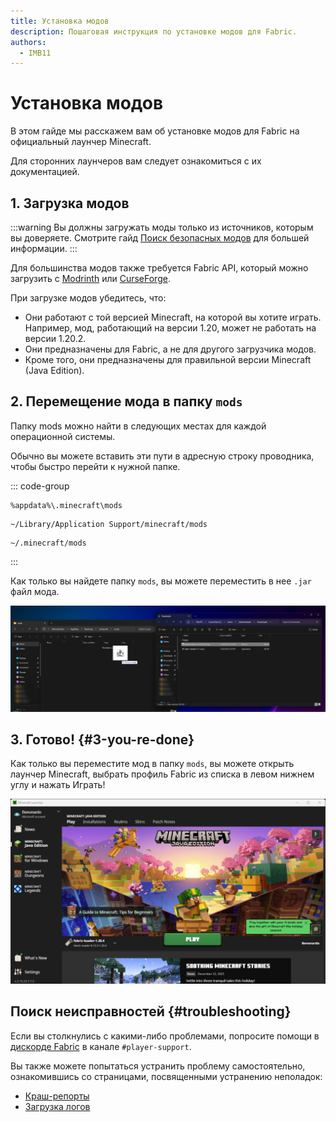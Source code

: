 ```yaml
---
title: Установка модов
description: Пошаговая инструкция по установке модов для Fabric.
authors:
  - IMB11
---
```


# Установка модов

В этом гайде мы расскажем вам об установке модов для Fabric на официальный лаунчер Minecraft.

Для сторонних лаунчеров вам следует ознакомиться с их документацией.

## 1. Загрузка модов

:::warning
Вы должны загружать моды только из источников, которым вы доверяете. Смотрите гайд [Поиск безопасных модов](./finding-mods) для большей информации.
:::

Для большинства модов также требуется Fabric API, который можно загрузить с [Modrinth](https://modrinth.com/mod/fabric-api) или [CurseForge](https://curseforge.com/minecraft/mc-mods/fabric-api).

При загрузке модов убедитесь, что:

- Они работают с той версией Minecraft, на которой вы хотите играть. Например, мод, работающий на версии 1.20, может не работать на версии 1.20.2.
- Они предназначены для Fabric, а не для другого загрузчика модов.
- Кроме того, они предназначены для правильной версии Minecraft (Java Edition).

## 2. Перемещение мода в папку `mods`

Папку mods можно найти в следующих местах для каждой операционной системы.

Обычно вы можете вставить эти пути в адресную строку проводника, чтобы быстро перейти к нужной папке.

::: code-group

```:no-line-numbers [Windows]
%appdata%\.minecraft\mods
```

```:no-line-numbers [macOS]
~/Library/Application Support/minecraft/mods
```

```:no-line-numbers [Linux]
~/.minecraft/mods
```

:::

Как только вы найдете папку `mods`, вы можете переместить в нее `.jar` файл мода.

![Установленный мод в папке модов](/assets/players/installing-mods.png)

## 3. Готово! {#3-you-re-done}

Как только вы переместите мод в папку `mods`, вы можете открыть лаунчер Minecraft, выбрать профиль Fabric из списка в левом нижнем углу и нажать Играть!

![Лаунчер Minecraft с выбранным профилем Fabric](/assets/players/installing-fabric/launcher-screen.png)

## Поиск неисправностей {#troubleshooting}

Если вы столкнулись с какими-либо проблемами, попросите помощи в [дискорде Fabric](https://discord.gg/v6v4pMv) в канале `#player-support`.

Вы также можете попытаться устранить проблему самостоятельно, ознакомившись со страницами, посвященными устранению неполадок:

- [Краш-репорты](./troubleshooting/crash-reports)
- [Загрузка логов](./troubleshooting/uploading-logs)
